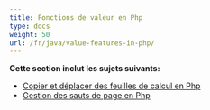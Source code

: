 ```yaml
---
title: Fonctions de valeur en Php
type: docs
weight: 50
url: /fr/java/value-features-in-php/
---
```


**Cette section inclut les sujets suivants:**

- [Copier et déplacer des feuilles de calcul en Php](/cells/fr/java/copying-and-moving-worksheets-in-php/)
- [Gestion des sauts de page en Php](/cells/fr/java/managing-page-breaks-in-php/)
